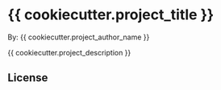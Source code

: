 # {{ cookiecutter.project_title  }}

By:  {{ cookiecutter.project_author_name  }}

{{  cookiecutter.project_description  }}

## License